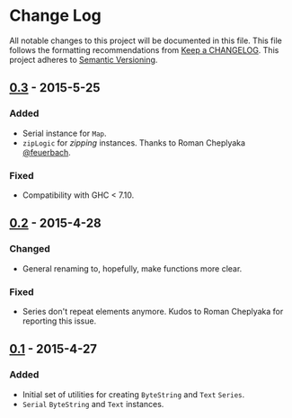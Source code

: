 # Change Log
All notable changes to this project will be documented in this file. This file
follows the formatting recommendations from [Keep a
CHANGELOG](http://keepachangelog.com/). This project adheres to [Semantic
Versioning](http://semver.org/).

## [0.3] - 2015-5-25
### Added
- Serial instance for `Map`.
- `zipLogic` for *zipping* instances. Thanks to Roman Cheplyaka
  [@feuerbach](https://github.com/feuerbach).

### Fixed
- Compatibility with GHC < 7.10.

## [0.2] - 2015-4-28
### Changed
- General renaming to, hopefully, make functions more clear.
### Fixed
- Series don't repeat elements anymore. Kudos to Roman Cheplyaka for
  reporting this issue.

## [0.1] - 2015-4-27
### Added
- Initial set of utilities for creating `ByteString` and `Text` `Series`.
- `Serial` `ByteString` and `Text` instances.

[0.3]: https://github.com/jdnavarro/smallcheck-series/compare/v0.2...v0.3
[0.2]: https://github.com/jdnavarro/smallcheck-series/compare/v0.1...v0.2
[0.1]: https://github.com/jdnavarro/smallcheck-series/compare/49b5b0...v0.1
